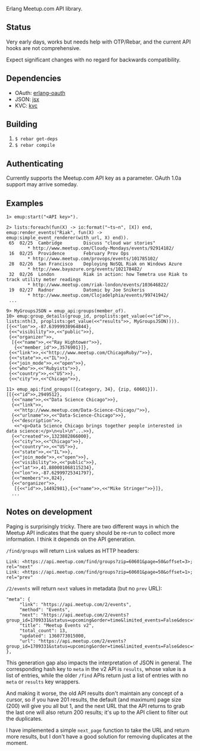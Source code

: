 Erlang Meetup.com API library.

## Status

Very early days, works but needs help with OTP/Rebar, and the current
API hooks are not comprehensive.

Expect significant changes with no regard for backwards compatibility.

## Dependencies

* OAuth: [erlang-oauth](https://github.com/tim/erlang-oauth)
* JSON: [jsx](https://github.com/talentdeficit/jsx)
* KVC: [kvc](https://github.com/etrepum/kvc.git)

## Building

1. `$ rebar get-deps`
2. `$ rebar compile`

## Authenticating

Currently supports the Meetup.com API key as a parameter. OAuth 1.0a
support may arrive someday.

## Examples

    1> emup:start("<API key>").

    2> lists:foreach(fun(X) -> io:format("~ts~n", [X]) end, emup:render_events("Riak", fun(X) -> emup:simple_event_renderer(with_url, X) end)).
     65  02/25  Cambridge        Discuss "cloud war stories"
            * http://www.meetup.com/Cloudy-Mondays/events/92914182/
     16  02/25  Providence       February Prov Ops
            * http://www.meetup.com/provops/events/101785102/
     28  02/26  San Francisco    Deploying NoSQL Riak on Windows Azure
            * http://www.bayazure.org/events/102178482/
     32  02/26  London           Riak in action: how Temetra use Riak to track utility meter readings
            * http://www.meetup.com/riak-london/events/103646822/
     19  02/27  Radnor           Datomic by Joe Snikeris
            * http://www.meetup.com/Clojadelphia/events/99741942/
     ...

    9> MyGroupsJSON = emup_api:groups(member_of).
    10> emup:group_details(group_id, proplists:get_value(<<"id">>, lists:nth(3, proplists:get_value(<<"results">>, MyGroupsJSON)))).
    [{<<"lon">>,-87.63999938964844},
     {<<"visibility">>,<<"public">>},
     {<<"organizer">>,
      [{<<"name">>,<<"Ray Hightower">>},
       {<<"member_id">>,3576901}]},
     {<<"link">>,<<"http://www.meetup.com/ChicagoRuby/">>},
     {<<"state">>,<<"IL">>},
     {<<"join_mode">>,<<"open">>},
     {<<"who">>,<<"Rubyists">>},
     {<<"country">>,<<"US">>},
     {<<"city">>,<<"Chicago">>},

    11> emup_api:find_groups([{category, 34}, {zip, 60601}]).
    [[{<<"id">>,2949512},
      {<<"name">>,<<"Data Science Chicago">>},
      {<<"link">>,
       <<"http://www.meetup.com/Data-Science-Chicago/">>},
      {<<"urlname">>,<<"Data-Science-Chicago">>},
      {<<"description">>,
       <<"<p>Data Science Chicago brings together people interested in data science:</p>\n<ul>\n"...>>},
      {<<"created">>,1323882866000},
      {<<"city">>,<<"Chicago">>},
      {<<"country">>,<<"US">>},
      {<<"state">>,<<"IL">>},
      {<<"join_mode">>,<<"open">>},
      {<<"visibility">>,<<"public">>},
      {<<"lat">>,41.880001068115234},
      {<<"lon">>,-87.62999725341797},
      {<<"members">>,824},
      {<<"organizer">>,
       [{<<"id">>,14492981},{<<"name">>,<<"Mike Stringer">>}]},
      ...

## Notes on development

Paging is surprisingly tricky. There are two different ways in which
the Meetup API indicates that the query should be re-run to collect
more information. I think it depends on the API generation.

`/find/groups` will return `Link` values as HTTP headers:

    Link: <https://api.meetup.com/find/groups?zip=60601&page=50&offset=3>; rel="next"
    Link: <https://api.meetup.com/find/groups?zip=60601&page=50&offset=1>; rel="prev"

`/2/events` will return `next` values in metadata (but no `prev` URL):

    "meta": {
         "link": "https://api.meetup.com/2/events",
         "method": "Events",
         "next": "https://api.meetup.com/2/events?group_id=1709331&status=upcoming&order=time&limited_events=False&desc=false&offset=1&format=json&page=3&fields=",
         "title": "Meetup Events v2",
         "total_count": 13,
         "updated": 1360773015000,
         "url": "https://api.meetup.com/2/events?group_id=1709331&status=upcoming&order=time&limited_events=False&desc=false&offset=0&format=json&page=3&fields="
    },

This generation gap also impacts the interpretation of JSON in
general.  The corresponding hash key to `meta` in the v2 API is
`results`, whose value is a list of entries, while the older `/find`
APIs return just a list of entries with no `meta` or `results` key
wrappers.

And making it worse, the old API results don't maintain any concept of
a cursor, so if you have 201 results, the default (and maximum) page
size (200) will give you all but 1, and the next URL that the API
returns to grab the last one will also return 200 results; it's up to
the API client to filter out the duplicates.

I have implemented a simple `next_page` function to take the URL and
return more results, but I don't have a good solution for removing
duplicates at the moment.
